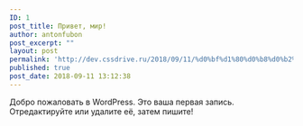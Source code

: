 ```yaml
---
ID: 1
post_title: Привет, мир!
author: antonfubon
post_excerpt: ""
layout: post
permalink: 'http://dev.cssdrive.ru/2018/09/11/%d0%bf%d1%80%d0%b8%d0%b2%d0%b5%d1%82-%d0%bc%d0%b8%d1%80/'
published: true
post_date: 2018-09-11 13:12:38
---
```

Добро пожаловать в WordPress. Это ваша первая запись. Отредактируйте или удалите её, затем пишите!